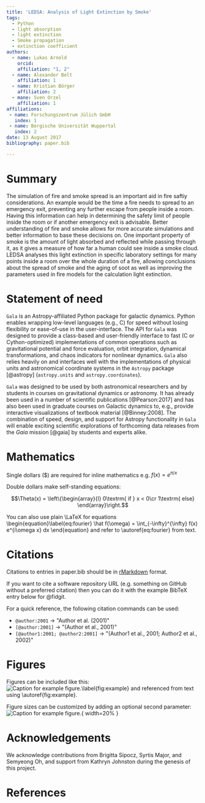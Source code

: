 ```yaml
---
title: 'LEDSA: Analysis of Light Extinction by Smoke'
tags:
  - Python
  - light absorption
  - light extinction
  - Smoke propagation
  - extinction coefficient
authors:
  - name: Lukas Arnold
    orcid: 
    affiliation: "1, 2"
  - name: Alexander Belt
    affiliation: 1
  - name: Kristian Börger
    affiliation: 2
  - mane: Sven Orzel
    affiliation: 1
affiliations:
 - name: Forschungszentrum Jülich GmbH
   index: 1
 - name: Bergische Universität Wuppertal
   index: 2
date: 13 August 2017
bibliography: paper.bib

---
```


# Summary

The simulation of fire and smoke spread is an important aid in fire saftiy considerations. An example would be the time a fire needs to spread to an emergency exit, preventing any further escape from people inside a room. Having this information can help in determining the safety limit of people inside the room or if another emergency exit is advisable.
Better understanding of fire and smoke allows for more accurate simulations and better information to base these decisions on.
One important property of smoke is the amount of light absorbed and reflected while passing through it, as it gives a measure of how far a human could see inside a smoke cloud. LEDSA analyses this light extinction in specific laboratory settings for many points inside a room over the whole duration of a fire, allowing conclusions about the spread of smoke and the aging of soot as well as improving the parameters used in fire models for the calculation light extinction.


# Statement of need

`Gala` is an Astropy-affiliated Python package for galactic dynamics. Python
enables wrapping low-level languages (e.g., C) for speed without losing
flexibility or ease-of-use in the user-interface. The API for `Gala` was
designed to provide a class-based and user-friendly interface to fast (C or
Cython-optimized) implementations of common operations such as gravitational
potential and force evaluation, orbit integration, dynamical transformations,
and chaos indicators for nonlinear dynamics. `Gala` also relies heavily on and
interfaces well with the implementations of physical units and astronomical
coordinate systems in the `Astropy` package [@astropy] (`astropy.units` and
`astropy.coordinates`).

`Gala` was designed to be used by both astronomical researchers and by
students in courses on gravitational dynamics or astronomy. It has already been
used in a number of scientific publications [@Pearson:2017] and has also been
used in graduate courses on Galactic dynamics to, e.g., provide interactive
visualizations of textbook material [@Binney:2008]. The combination of speed,
design, and support for Astropy functionality in `Gala` will enable exciting
scientific explorations of forthcoming data releases from the *Gaia* mission
[@gaia] by students and experts alike.

# Mathematics

Single dollars ($) are required for inline mathematics e.g. $f(x) = e^{\pi/x}$

Double dollars make self-standing equations:

$$\Theta(x) = \left\{\begin{array}{l}
0\textrm{ if } x < 0\cr
1\textrm{ else}
\end{array}\right.$$

You can also use plain \LaTeX for equations
\begin{equation}\label{eq:fourier}
\hat f(\omega) = \int_{-\infty}^{\infty} f(x) e^{i\omega x} dx
\end{equation}
and refer to \autoref{eq:fourier} from text.

# Citations

Citations to entries in paper.bib should be in
[rMarkdown](http://rmarkdown.rstudio.com/authoring_bibliographies_and_citations.html)
format.

If you want to cite a software repository URL (e.g. something on GitHub without a preferred
citation) then you can do it with the example BibTeX entry below for @fidgit.

For a quick reference, the following citation commands can be used:
- `@author:2001`  ->  "Author et al. (2001)"
- `[@author:2001]` -> "(Author et al., 2001)"
- `[@author1:2001; @author2:2001]` -> "(Author1 et al., 2001; Author2 et al., 2002)"

# Figures

Figures can be included like this:
![Caption for example figure.\label{fig:example}](figure.png)
and referenced from text using \autoref{fig:example}.

Figure sizes can be customized by adding an optional second parameter:
![Caption for example figure.](figure.png){ width=20% }

# Acknowledgements

We acknowledge contributions from Brigitta Sipocz, Syrtis Major, and Semyeong
Oh, and support from Kathryn Johnston during the genesis of this project.

# References
